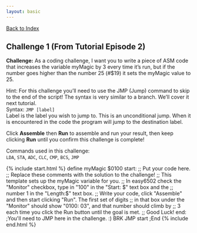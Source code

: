 ```yaml
---
layout: basic
---
```

[Back to Index](index.markdown)
<h2 id="challenge-001">Challenge 1 (From Tutorial Episode 2)</h2>

**Challenge:** As a coding challenge, I want you to write a piece of ASM code that increases the variable myMagic by 3 every time it’s run, but if the number goes higher than the number 25 (#$19) it sets the myMagic value to 25.

Hint: For this challenge you’ll need to use the JMP (Jump) command to skip to the end of the script! The syntax is very similar to a branch. We’ll cover it next tutorial.  
Syntax: `JMP [label]`  
Label is the label you wish to jump to. This is an unconditional jump. When it is encountered in the code the program will jump to the destination label.

Click **Assemble** then **Run** to assemble and run your result, then keep clicking **Run** until you confirm this challenge is complete!

Commands used in this challenge:  
`LDA`, `STA`, `ADC`, `CLC`, `CMP`, `BCS`, `JMP`

{% include start.html %}
define myMagic $0100
start:
;; Put your code here.
;; Replace these comments with the solution to the challenge!
;; This template sets up the myMagic variable for you.
;; In easy6502 check the "Monitor" checkbox, type in "100" in the "Start: $" text box and the
;;                                                       number 1 in the "Length:$" text box.
;; Write your code, click "Assemble" and then start clicking "Run". The first set of digits
;; in that box under the "Monitor" should show "0100: 03", and that number should climb by
;; 3 each time you click the Run button until the goal is met.
;; Good Luck!
end: ;You'll need to JMP here in the challenge. :)
BRK
JMP start
;End
{% include end.html %}
